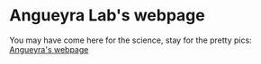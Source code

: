 # Angueyra Lab's webpage

You may have come here for the science, stay for the pretty pics: [Angueyra's webpage](angueyraLab.github.io)

